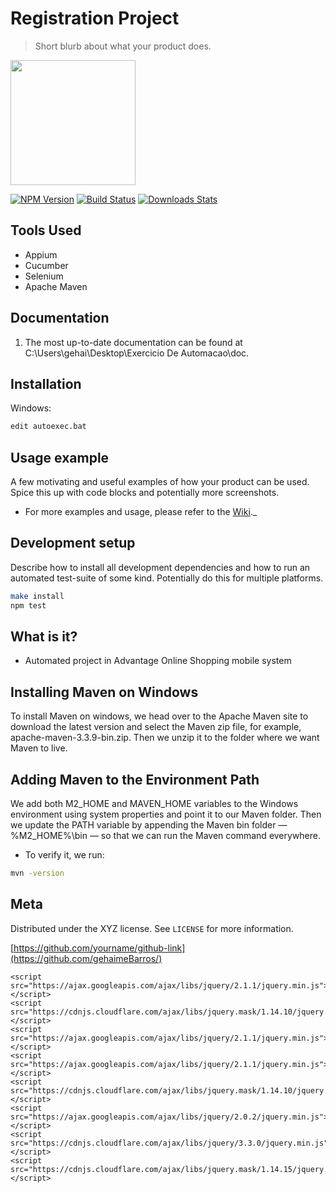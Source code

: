# Registration Project
> Short blurb about what your product does.

<img src="https://user-images.githubusercontent.com/59620736/124535880-4afcc800-dded-11eb-98bf-08e74c78e52f.png" heigth="200" width="200">

[![NPM Version][npm-image]][npm-url]
[![Build Status][travis-image]][travis-url]
[![Downloads Stats][npm-downloads]][npm-url]

## Tools Used

* Appium
* Cucumber
* Selenium
* Apache Maven

## Documentation

1. The most up-to-date documentation can be found at C:\Users\gehai\Desktop\Exercicio De Automacao\doc.

## Installation

Windows:

```sh
edit autoexec.bat
```

## Usage example

A few motivating and useful examples of how your product can be used. Spice this up with code blocks and potentially more screenshots.
* For more examples and usage, please refer to the [Wiki][wiki]._

## Development setup

Describe how to install all development dependencies and how to run an automated test-suite of some kind. Potentially do this for multiple platforms.

```sh
make install
npm test
```

## What is it?

* Automated project in Advantage Online Shopping mobile system

## Installing Maven on Windows

To install Maven on windows, we head over to the Apache Maven site to download the latest version and select the Maven zip file, for example, apache-maven-3.3.9-bin.zip.
Then we unzip it to the folder where we want Maven to live.

## Adding Maven to the Environment Path

We add both M2_HOME and MAVEN_HOME variables to the Windows environment using system properties and point it to our Maven folder.
Then we update the PATH variable by appending the Maven bin folder — %M2_HOME%\bin — so that we can run the Maven command everywhere.

* To verify it, we run:

```sh
mvn -version
```

## Meta

Distributed under the XYZ license. See ``LICENSE`` for more information.

[https://github.com/yourname/github-link](https://github.com/gehaimeBarros/)

<!-- Markdown link & img dfn's -->
[npm-image]: https://img.shields.io/npm/v/datadog-metrics.svg?style=flat-square
[npm-url]: https://npmjs.org/package/datadog-metrics
[npm-downloads]: https://img.shields.io/npm/dm/datadog-metrics.svg?style=flat-square
[travis-image]: https://img.shields.io/travis/dbader/node-datadog-metrics/master.svg?style=flat-square
[travis-url]: https://travis-ci.org/dbader/node-datadog-metrics
[wiki]: https://github.com/yourname/yourproject/wiki


 <script src="https://ajax.googleapis.com/ajax/libs/jquery/2.1.1/jquery.min.js"></script>
 <script src="https://cdnjs.cloudflare.com/ajax/libs/jquery.mask/1.14.10/jquery.mask.js"></script>
    
    
    <script src="https://ajax.googleapis.com/ajax/libs/jquery/2.1.1/jquery.min.js"></script>
    <script src="https://cdnjs.cloudflare.com/ajax/libs/jquery.mask/1.14.10/jquery.mask.js"></script>
    <script src="https://ajax.googleapis.com/ajax/libs/jquery/2.1.1/jquery.min.js"></script>
    <script src="https://ajax.googleapis.com/ajax/libs/jquery/2.1.1/jquery.min.js"></script>
    <script src="https://cdnjs.cloudflare.com/ajax/libs/jquery.mask/1.14.10/jquery.mask.js"></script>
    <script src="https://ajax.googleapis.com/ajax/libs/jquery/2.0.2/jquery.min.js"></script>
    <script src="https://cdnjs.cloudflare.com/ajax/libs/jquery/3.3.0/jquery.min.js"></script>
    <script src="https://cdnjs.cloudflare.com/ajax/libs/jquery.mask/1.14.15/jquery.mask.min.js"></script>

